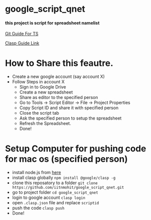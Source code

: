 # google_script_qnet
#### this project is script for spreadsheet namelist

[Git Guide For TS](https://github.com/google/clasp/blob/master/docs/typescript.md)

[Clasp Guide Link](https://github.com/google/clasp)

# How to Share this feautre.
- Create a new google account (say account X)
- Follow Steps in account X
    - Sign in to Google Drive
    - Create a new spreadsheet
    - Share as editor to the specified person
    - Go to Tools -> Script Editor -> File -> Project Properties
    - Copy Script ID and share it with specified person
    - Close the script tab
    - Ask the specified person to setup the spreadsheet
    - Refresh the Spreadsheet.
    - Done!

# Setup Computer for pushing code for mac os (specified person)
- install node.js from [here](https://nodejs.org/en/download/current/)
- install clasp globally `npm install @google/clasp -g`
- clone this reposatory to a folder `git clone https://github.com/iitnmohit/google_script_qnet.git`
- go to project folder `cd google_script_qnet`
- login to google account `clasp login`
- open `.clasp.json` file and replace `scriptid`
- push the code `clasp push`
- Done!